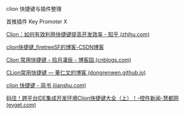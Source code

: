 clion 快捷键与插件整理

首推插件 Key Promoter X

[Clion：如何有效利用快捷键提高开发效率 - 知乎 (zhihu.com)](https://zhuanlan.zhihu.com/p/345976871)

[clion快捷键_firetreeSF的博客-CSDN博客](https://blog.csdn.net/firetreeSF/article/details/53468515)

[Clion 常用快捷键 - 拾月凄辰 - 博客园 (cnblogs.com)](https://www.cnblogs.com/FengZeng666/p/9282688.html)

[CLion常用快捷键 — 董仁文的博客 (dongrenwen.github.io)](https://dongrenwen.github.io/2017/03/27/clion-keymap/)

[clion 快捷键 - 简书 (jianshu.com)](https://www.jianshu.com/p/59f6b91154e9)

[码住！跨平台IDE集成开发环境Clion快捷键大全（上）！-控件新闻-慧都网 (evget.com)](https://www.evget.com/article/2019/10/15/32703.html)

